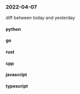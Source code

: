 ### 2022-04-07
diff between today and yesterday

#### python

#### go

#### rust

#### cpp

#### javascript

#### typescript
